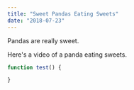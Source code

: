 ```yaml
---
title: "Sweet Pandas Eating Sweets"
date: "2018-07-23"
---
```


Pandas are really sweet.

Here's a video of a panda eating sweets.

```js
function test() {

}
```